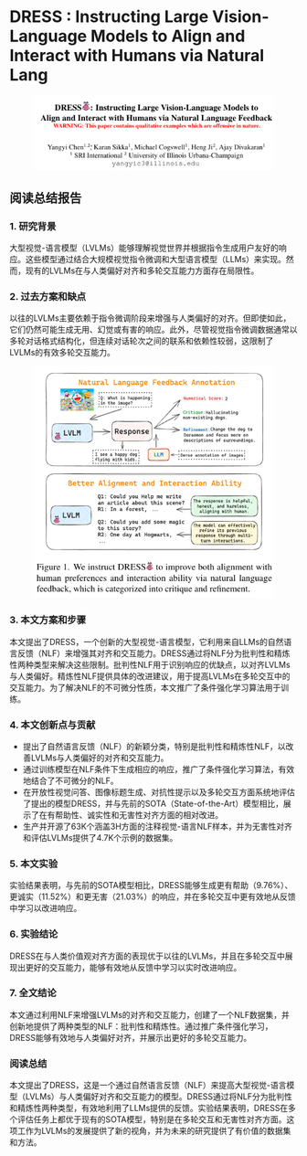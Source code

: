 # DRESS : Instructing Large Vision-Language Models to  Align and Interact with Humans via Natural Lang

<figure><img src="../.gitbook/assets/image (4) (1) (1) (1) (1) (1) (1) (1) (1) (1) (1) (1) (1) (1) (1) (1) (1) (1) (1) (1) (1) (1) (1).png" alt=""><figcaption></figcaption></figure>

## 阅读总结报告

### 1. 研究背景

大型视觉-语言模型（LVLMs）能够理解视觉世界并根据指令生成用户友好的响应。这些模型通过结合大规模视觉指令微调和大型语言模型（LLMs）来实现。然而，现有的LVLMs在与人类偏好对齐和多轮交互能力方面存在局限性。

### 2. 过去方案和缺点

以往的LVLMs主要依赖于指令微调阶段来增强与人类偏好的对齐。但即使如此，它们仍然可能生成无用、幻觉或有害的响应。此外，尽管视觉指令微调数据通常以多轮对话格式结构化，但连续对话轮次之间的联系和依赖性较弱，这限制了LVLMs的有效多轮交互能力。

<figure><img src="../.gitbook/assets/image (1) (1) (1) (1) (1) (1) (1) (1) (1) (1) (1) (1) (1) (1) (1) (1) (1) (1) (1) (1) (1) (1) (1) (1) (1) (1) (1) (1).png" alt=""><figcaption></figcaption></figure>

### 3. 本文方案和步骤

本文提出了DRESS，一个创新的大型视觉-语言模型，它利用来自LLMs的自然语言反馈（NLF）来增强其对齐和交互能力。DRESS通过将NLF分为批判性和精炼性两种类型来解决这些限制。批判性NLF用于识别响应的优缺点，以对齐LVLMs与人类偏好。精炼性NLF提供具体的改进建议，用于提高LVLMs在多轮交互中的交互能力。为了解决NLF的不可微分性质，本文推广了条件强化学习算法用于训练。

### 4. 本文创新点与贡献

* 提出了自然语言反馈（NLF）的新颖分类，特别是批判性和精炼性NLF，以改善LVLMs与人类偏好的对齐和交互能力。
* 通过训练模型在NLF条件下生成相应的响应，推广了条件强化学习算法，有效地结合了不可微分的NLF。
* 在开放性视觉问答、图像标题生成、对抗性提示以及多轮交互方面系统地评估了提出的模型DRESS，并与先前的SOTA（State-of-the-Art）模型相比，展示了在有帮助性、诚实性和无害性对齐方面的相对改进。
* 生产并开源了63K个涵盖3H方面的注释视觉-语言NLF样本，并为无害性对齐和评估LVLMs提供了4.7K个示例的数据集。

### 5. 本文实验

实验结果表明，与先前的SOTA模型相比，DRESS能够生成更有帮助（9.76%）、更诚实（11.52%）和更无害（21.03%）的响应，并在多轮交互中更有效地从反馈中学习以改进响应。

### 6. 实验结论

DRESS在与人类价值观对齐方面的表现优于以往的LVLMs，并且在多轮交互中展现出更好的交互能力，能够有效地从反馈中学习以实时改进响应。

### 7. 全文结论

本文通过利用NLF来增强LVLMs的对齐和交互能力，创建了一个NLF数据集，并创新地提供了两种类型的NLF：批判性和精炼性。通过推广条件强化学习，DRESS能够有效地与人类偏好对齐，并展示出更好的多轮交互能力。

### 阅读总结

本文提出了DRESS，这是一个通过自然语言反馈（NLF）来提高大型视觉-语言模型（LVLMs）与人类偏好对齐和交互能力的模型。DRESS通过将NLF分为批判性和精炼性两种类型，有效地利用了LLMs提供的反馈。实验结果表明，DRESS在多个评估任务上都优于现有的SOTA模型，特别是在多轮交互和无害性对齐方面。这项工作为LVLMs的发展提供了新的视角，并为未来的研究提供了有价值的数据集和方法。

